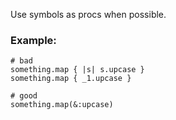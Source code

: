 Use symbols as procs when possible.

### Example:
    # bad
    something.map { |s| s.upcase }
    something.map { _1.upcase }

    # good
    something.map(&:upcase)